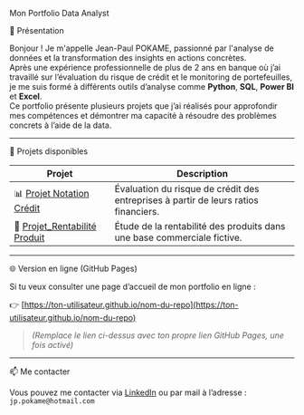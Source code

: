 Mon Portfolio Data Analyst

🙋 Présentation

Bonjour ! Je m'appelle Jean-Paul POKAME, passionné par l'analyse de données et la transformation des insights en actions concrètes.  
Après une expérience professionnelle de plus de 2 ans en banque où j’ai travaillé sur l’évaluation du risque de crédit et le monitoring de portefeuilles, je me suis formé à différents outils d’analyse comme **Python**, **SQL**, **Power BI** et **Excel**.  
Ce portfolio présente plusieurs projets que j’ai réalisés pour approfondir mes compétences et démontrer ma capacité à résoudre des problèmes concrets à l’aide de la data.

---

📂 Projets disponibles

| Projet | Description | 
|--------|-------------|
| 📊 [Projet Notation Crédit](./projet-notation-credit) | Évaluation du risque de crédit des entreprises à partir de leurs ratios financiers. | 
| 💼 [Projet_Rentabilité Produit](./projet-rentabilite-produit) | Étude de la rentabilité des produits dans une base commerciale fictive. | 

---

🌐 Version en ligne (GitHub Pages)

Si tu veux consulter une page d’accueil de mon portfolio en ligne :

👉 [https://ton-utilisateur.github.io/nom-du-repo](https://ton-utilisateur.github.io/nom-du-repo)

> *(Remplace le lien ci-dessus avec ton propre lien GitHub Pages, une fois activé)*

---

📫 Me contacter

Vous pouvez me contacter via [LinkedIn](https://www.linkedin.com/in/jean-paul-pokame-2257ab1ab/) ou par mail à l’adresse : `jp.pokame@hotmail.com`
